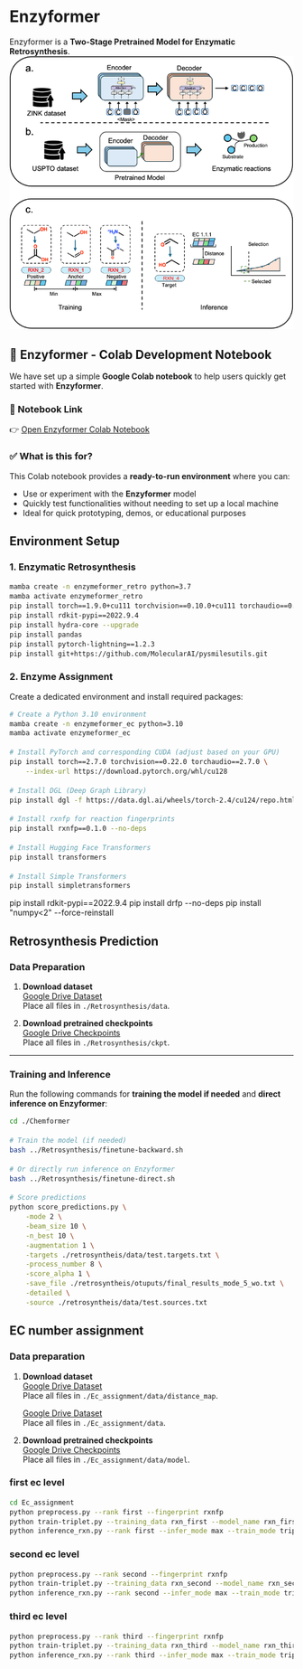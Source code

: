 # Enzyformer
Enzyformer is a **Two-Stage Pretrained Model for Enzymatic Retrosynthesis**.
![Figure 1](Figure1.png)

## 🧪 Enzyformer - Colab Development Notebook

We have set up a simple ​**Google Colab notebook**​ to help users quickly get started with ​**Enzyformer**.

### 🔗 Notebook Link

👉 [Open Enzyformer Colab Notebook](https://colab.research.google.com/drive/1dE9Ch7XgBLtsF2Q3EYtFkDHeXVjieTye?usp=sharing)

### ✅ What is this for?

This Colab notebook provides a ​**ready-to-run environment**​ where you can:

- Use or experiment with the ​**Enzyformer**​ model
- Quickly test functionalities without needing to set up a local machine
- Ideal for quick prototyping, demos, or educational purposes


## Environment Setup

### 1. Enzymatic Retrosynthesis

```bash
mamba create -n enzymeformer_retro python=3.7
mamba activate enzymeformer_retro
pip install torch==1.9.0+cu111 torchvision==0.10.0+cu111 torchaudio==0.9.0 -f https://download.pytorch.org/whl/torch_stable.html
pip install rdkit-pypi==2022.9.4
pip install hydra-core --upgrade
pip install pandas
pip install pytorch-lightning==1.2.3
pip install git+https://github.com/MolecularAI/pysmilesutils.git
```

### 2. Enzyme Assignment
Create a dedicated environment and install required packages:

```bash
# Create a Python 3.10 environment
mamba create -n enzymeformer_ec python=3.10
mamba activate enzymeformer_ec

# Install PyTorch and corresponding CUDA (adjust based on your GPU)
pip install torch==2.7.0 torchvision==0.22.0 torchaudio==2.7.0 \
    --index-url https://download.pytorch.org/whl/cu128

# Install DGL (Deep Graph Library)
pip install dgl -f https://data.dgl.ai/wheels/torch-2.4/cu124/repo.html --no-deps

# Install rxnfp for reaction fingerprints
pip install rxnfp==0.1.0 --no-deps

# Install Hugging Face Transformers
pip install transformers

# Install Simple Transformers
pip install simpletransformers
```
pip install rdkit-pypi==2022.9.4
pip install drfp --no-deps
pip install "numpy<2" --force-reinstall

## Retrosynthesis Prediction

### Data Preparation
1. **Download dataset**  
   [Google Drive Dataset](https://drive.google.com/drive/folders/14rY863a-qdngGUnbF6BB7OJEJ8X6Sv5x?usp=drive_link)  
   Place all files in `./Retrosynthesis/data`.

2. **Download pretrained checkpoints**  
   [Google Drive Checkpoints](https://drive.google.com/drive/folders/1hWeqqLjWYTOrwrvg1P3k7Uj8QyJ5US0o?usp=drive_link)  
   Place all files in `./Retrosynthesis/ckpt`.

---

### Training and Inference

Run the following commands for **training the model if needed** and **direct inference on Enzyformer**:

```bash
cd ./Chemformer

# Train the model (if needed)
bash ../Retrosynthesis/finetune-backward.sh

# Or directly run inference on Enzyformer
bash ../Retrosynthesis/finetune-direct.sh

# Score predictions
python score_predictions.py \
    -mode 2 \
    -beam_size 10 \
    -n_best 10 \
    -augmentation 1 \
    -targets ./retrosyntheis/data/test.targets.txt \
    -process_number 8 \
    -score_alpha 1 \
    -save_file ./retrosyntheis/otuputs/final_results_mode_5_wo.txt \
    -detailed \
    -source ./retrosyntheis/data/test.sources.txt
```
## EC number assignment

### Data preparation

1. **Download dataset**  
   [Google Drive Dataset](https://drive.google.com/drive/folders/1lePKa3Y4owkjxZZqNbhmmQf_qf-0O3dv?usp=drive_link)  
   Place all files in `./Ec_assignment/data/distance_map`.

   [Google Drive Dataset](https://drive.google.com/drive/folders/1okqhBcvI0miXXKArDw09YIk8_50pWzTj?usp=drive_link)  
   Place all files in `./Ec_assignment/data`.
   
   

2. **Download pretrained checkpoints**  
   [Google Drive Checkpoints](https://drive.google.com/drive/folders/1p0dduOtna4KLzQcVpfrOGRlP4JZ1NNU-?usp=drive_link)  
   Place all files in `./Ec_assignment/data/model`.

### first ec level
```bash
cd Ec_assignment
python preprocess.py --rank first --fingerprint rxnfp
python train-triplet.py --training_data rxn_first --model_name rxn_first_triplet --epoch 2000000 --fingerprint rxnfp
python inference_rxn.py --rank first --infer_mode max --train_mode triplet --fingerprint rxnfp
```

### second ec level
```bash
python preprocess.py --rank second --fingerprint rxnfp
python train-triplet.py --training_data rxn_second --model_name rxn_second_triplet --epoch 2000000 --fingerprint rxnfp
python inference_rxn.py --rank second --infer_mode max --train_mode triplet --fingerprint rxnfp
```

### third ec level
```bash
python preprocess.py --rank third --fingerprint rxnfp
python train-triplet.py --training_data rxn_third --model_name rxn_third_triplet --epoch 1000000 --fingerprint rxnfp
python inference_rxn.py --rank third --infer_mode max --train_mode triplet --fingerprint rxnfp
```





